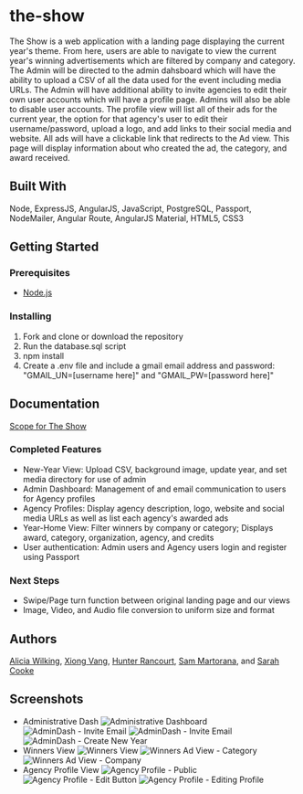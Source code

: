 # the-show

The Show is a web application with a landing page displaying the current year's theme. From here, users are able to navigate to view the current year's winning advertisements which are filtered by company and category.
The Admin will be directed to the admin dahsboard which will have the ability to upload a CSV of all the data used for the event including media URLs. The Admin will have additional ability to invite agencies to edit their own user accounts which will have a profile page. Admins will also be able to disable user accounts. 
The profile view will list all of their ads for the current year, the option for that agency's user to edit their username/password, upload a logo, and add links to their social media and website. 
All ads will have a clickable link that redirects to the Ad view. This page will display information about who created the ad, the category, and award received. 

## Built With
 
Node, ExpressJS, AngularJS, JavaScript, PostgreSQL, Passport, NodeMailer, Angular Route, AngularJS Material, HTML5, CSS3

## Getting Started

### Prerequisites
 
- [Node.js](https://nodejs.org/en/)
 
### Installing
 
1. Fork and clone or download the repository
2. Run the database.sql script
3. npm install
4. Create a .env file and include a gmail email address and password: "GMAIL_UN=[username here]" and "GMAIL_PW=[password here]"
 
## Documentation
 
[Scope for The Show](https://docs.google.com/document/d/1F3_L0C9H7oaSyulgAbpf9wVwdLsBiu3qhKeQZ3LmJv8/edit?usp=sharing)
 
### Completed Features

- New-Year View: Upload CSV, background image, update year, and set media directory for use of admin
- Admin Dashboard: Management of and email communication to users for Agency profiles
- Agency Profiles: Display agency description, logo, website and social media URLs as well as list each agency's awarded ads 
- Year-Home View: Filter winners by company or category; Displays award, category, organization, agency, and credits
- User authentication: Admin users and Agency users login and register using Passport
 
### Next Steps
 
- Swipe/Page turn function between original landing page and our views
- Image, Video, and Audio file conversion to uniform size and format
 
## Authors
 
[Alicia Wilking](https://github.com/AliciaKay), [Xiong Vang](https://github.com/XiongVang), [Hunter Rancourt](https://github.com/skwid138), [Sam Martorana](https://github.com/carnationcrab), and [Sarah Cooke](https://github.com/marshcooke)

## Screenshots 
- Administrative Dash
![Administrative Dashboard](/public/images/administrative_dashboard.png "Administrative Dashboard")
![AdminDash - Invite Email](/public/images/admindash_-_invite_email.png "AdminDash - Reminder Email")
![AdminDash - Invite Email](/public/images/admindash_-_remind_email.png "AdminDash - Reminder Email")
![AdminDash - Create New Year](/public/images/admindash_-_create_new_year.png "AdminDash - Create New Year")
- Winners View
![Winners View](/public/images/winners-view.png "Winners View")
![Winners Ad View - Category](/public/images/Winners_Ad_View_-_Category.png "Winners Ad View - Category")
![Winners Ad View - Company](/public/images/Winners_Ad_View_-_Company.png "Winners Ad View - Company")
- Agency Profile View
![Agency Profile - Public](/public/images/Agency_Profile_-_Public.png "Agency Profile - Public")
![Agency Profile - Edit Button](/public/images/Agency_Profile_-_Edit_Button.png "Agency Profile - Edit Button")
![Agency Profile - Editing Profile](/public/images/Agency_Profile_-_Editing_Profile.png "Agency Profile - Editing Profile")